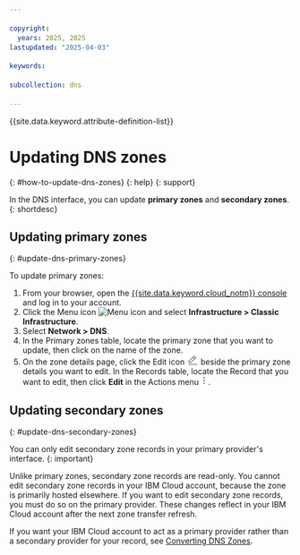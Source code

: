 ```yaml
---

copyright:
  years: 2025, 2025
lastupdated: "2025-04-03"

keywords: 

subcollection: dns

---
```


{{site.data.keyword.attribute-definition-list}}

# Updating DNS zones
{: #how-to-update-dns-zones}
{: help}
{: support}

In the DNS interface, you can update **primary zones** and **secondary zones**.
{: shortdesc}

## Updating primary zones
{: #update-dns-primary-zones}

To update primary zones:

1. From your browser, open the [{{site.data.keyword.cloud_notm}} console](/login) and log in to your account.
1. Click the Menu icon ![Menu icon](../icons/icon_hamburger.svg) and select **Infrastructure > Classic Infrastructure**.
1. Select **Network > DNS**.
1. In the Primary zones table, locate the primary zone that you want to update, then click on the name of the zone. 
1. On the zone details page, click the Edit icon ![Edit icon](images/edit.png) beside the primary zone details you want to edit. In the Records table, locate the Record that you want to edit, then click **Edit** in the Actions menu ![Actions menu](images/overflow.png).

## Updating secondary zones
{: #update-dns-secondary-zones}

You can only edit secondary zone records in your primary provider's interface. 
{: important}

Unlike primary zones, secondary zone records are read-only. You cannot edit secondary zone records in your IBM Cloud account, because the zone is primarily hosted elsewhere. If you want to edit secondary zone records, you must do so on the primary provider. These changes reflect in your IBM Cloud account after the next zone transfer refresh.

If you want your IBM Cloud account to act as a primary provider rather than a secondary provider for your record, see [Converting DNS Zones](/docs/dns?topic=dns-how-to-convert-dns-zones).
